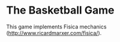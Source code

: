 # The Basketball Game

This game implements Fisica mechanics (http://www.ricardmarxer.com/fisica/).
